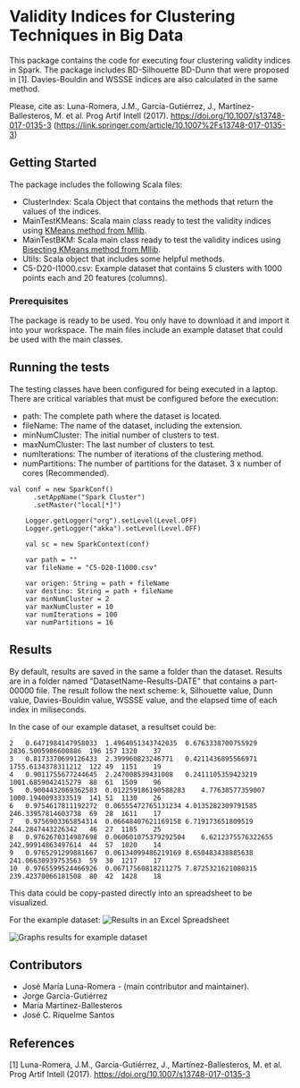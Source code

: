 # Validity Indices for Clustering Techniques in Big Data

This package contains the code for executing four clustering validity indices in Spark. The package includes BD-Silhouette BD-Dunn that were proposed in [1]. Davies-Bouldin and WSSSE indices are also calculated in the same method.

Please, cite as: Luna-Romera, J.M., García-Gutiérrez, J., Martínez-Ballesteros, M. et al. Prog Artif Intell (2017). https://doi.org/10.1007/s13748-017-0135-3 (https://link.springer.com/article/10.1007%2Fs13748-017-0135-3)

## Getting Started
The package includes the following Scala files:
* ClusterIndex: Scala Object that contains the methods that return the values of the indices.
* MainTestKMeans: Scala main class ready to test the validity indices using [KMeans method from Mllib](https://spark.apache.org/docs/1.6.2/mllib-clustering.html#k-means).
* MainTestBKM: Scala main class ready to test the validity indices using [Bisecting KMeans method from Mllib](https://spark.apache.org/docs/1.6.2/mllib-clustering.html#bisecting-k-means).
* Utils: Scala object that includes some helpful methods.
* C5-D20-I1000.csv: Example dataset that contains 5 clusters with 1000 points each and 20 features (columns).

### Prerequisites

The package is ready to be used. You only have to download it and import it into your workspace. The main files include an example dataset that could be used with the main classes.

## Running the tests

The testing classes have been configured for being executed in a laptop. There are critical variables that must be configured before the execution:
* path: The complete path where the dataset is located.
* fileName: The name of the dataset, including the extension.
* minNumCluster: The initial number of clusters to test.
* maxNumCluster: The last number of clusters to test.
* numIterations: The number of iterations of the clustering method.
* numPartitions: The number of partitions for the dataset. 3 x number of cores (Recommended).


```
val conf = new SparkConf()
      .setAppName("Spark Cluster")
      .setMaster("local[*]")

    Logger.getLogger("org").setLevel(Level.OFF)
    Logger.getLogger("akka").setLevel(Level.OFF)

    val sc = new SparkContext(conf)

    var path = ""
    var fileName = "C5-D20-I1000.csv"

    var origen: String = path + fileName
    var destino: String = path + fileName
    var minNumCluster = 2
    var maxNumCluster = 10
    var numIterations = 100
    var numPartitions = 16
```


## Results

By default, results are saved in the same a folder than the dataset. Results are in a folder named "DatasetName-Results-DATE" that contains a part-00000 file. The result follow the next scheme: k, Silhouette value, Dunn value, Davies-Bouldin value, WSSSE value, and the elapsed time of each index in miliseconds. 

In the case of our example dataset, a resultset could be:
```
2	0.6471984147958033	1.4964051343742035	0.6763338700755929	2836.5005986600886	196	157	1320	37
3	0.8173370699126433	2.399960823246771	0.4211436895566971	1755.6134378311212	122	49	1151	19
4	0.9011755677244645	2.247008539431008	0.2411105359423219	1001.6859042415279	88	61	1509	96
5	0.9004432069362583	0.012259186190588283	4.77638577359007	1000.1940093333519	141	51	1130	26
6	0.9754617811192272	0.06555472765131234	4.0135282309791585	246.33957814603738	69	28	1611	17
7	0.9756903365854314	0.06648407621169158	6.719173651809519	244.2847443226342	46	27	1185	25
8	0.9762670314987698	0.060601075379292504	6.6212375576322655	242.99914863497614	44	57	1020	14
9	0.9765291299881667	0.06134099486219169	8.650483438885638	241.06630939753563	59	30	1217	17
10	0.9765599524466926	0.06717560818211275	7.8725321621080315	239.42370066181508	80	42	1428	18
```

This data could be copy-pasted directly into an spreadsheet to be visualized.

For the example dataset:
![Results in an Excel Spreadsheet](https://github.com/josemarialuna/ClusterIndices/blob/master/result_data.PNG)

![Graphs results for example dataset](https://github.com/josemarialuna/ClusterIndices/blob/master/result_graph.PNG)

## Contributors

* José María Luna-Romera - (main contributor and maintainer).
* Jorge García-Gutiérrez
* María Martínez-Ballesteros
* José C. Riquelme Santos

## References

[1] Luna-Romera, J.M., García-Gutiérrez, J., Martínez-Ballesteros, M. et al. Prog Artif Intell (2017). https://doi.org/10.1007/s13748-017-0135-3

